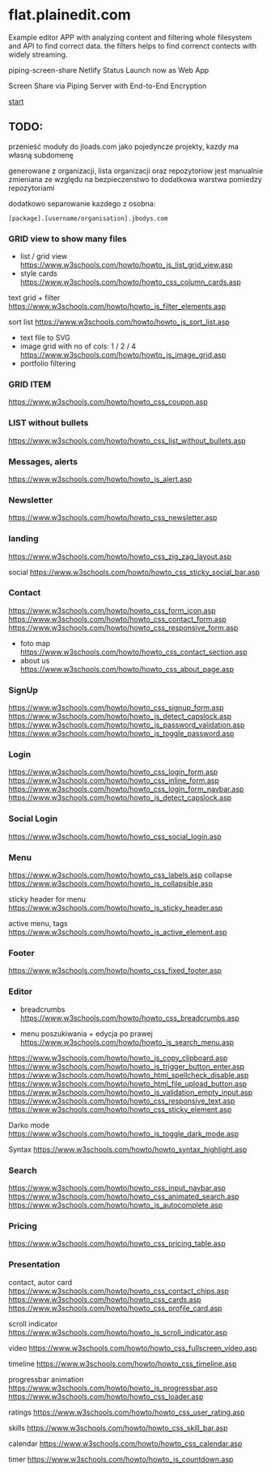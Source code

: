 # flat.plainedit.com

Example editor APP with analyzing content and filtering whole filesystem and API
to find correct data.
the filters helps to find correnct contects with widely streaming.

piping-screen-share
Netlify Status
Launch now as Web App

Screen Share via Piping Server with End-to-End Encryption


[start](https://flat.plainedit.com/index.html)

## TODO:
przenieść moduły do jloads.com jako pojedyncze projekty,
kazdy ma własną subdomenę

generowane z organizacji,
lista organizacji oraz repozytoriow jest manualnie zmieniana
ze względu na bezpieczenstwo
to dodatkowa warstwa pomiedzy repozytoriami

dodatkowo separowanie kazdego z osobna:

    
    [package].[username/organisation].jbodys.com

### GRID view to show many files
+ list / grid view
https://www.w3schools.com/howto/howto_js_list_grid_view.asp
+ style cards
https://www.w3schools.com/howto/howto_css_column_cards.asp

text grid + filter
https://www.w3schools.com/howto/howto_js_filter_elements.asp

sort list
https://www.w3schools.com/howto/howto_js_sort_list.asp

+ text file to SVG
+ image grid with no of cols: 1 / 2 / 4  
https://www.w3schools.com/howto/howto_js_image_grid.asp
+ portfolio filtering
  
### GRID ITEM
https://www.w3schools.com/howto/howto_css_coupon.asp

### LIST without bullets
https://www.w3schools.com/howto/howto_css_list_without_bullets.asp

### Messages, alerts
https://www.w3schools.com/howto/howto_js_alert.asp

### Newsletter
https://www.w3schools.com/howto/howto_css_newsletter.asp

### landing
https://www.w3schools.com/howto/howto_css_zig_zag_layout.asp

social
https://www.w3schools.com/howto/howto_css_sticky_social_bar.asp

### Contact
https://www.w3schools.com/howto/howto_css_form_icon.asp
https://www.w3schools.com/howto/howto_css_contact_form.asp
https://www.w3schools.com/howto/howto_css_responsive_form.asp
+ foto map
https://www.w3schools.com/howto/howto_css_contact_section.asp
+ about us
  https://www.w3schools.com/howto/howto_css_about_page.asp
  

### SignUp
https://www.w3schools.com/howto/howto_css_signup_form.asp
https://www.w3schools.com/howto/howto_js_detect_capslock.asp
https://www.w3schools.com/howto/howto_js_password_validation.asp
https://www.w3schools.com/howto/howto_js_toggle_password.asp

### Login
https://www.w3schools.com/howto/howto_css_login_form.asp
https://www.w3schools.com/howto/howto_css_inline_form.asp
https://www.w3schools.com/howto/howto_css_login_form_navbar.asp
https://www.w3schools.com/howto/howto_js_detect_capslock.asp

### Social Login 

https://www.w3schools.com/howto/howto_css_social_login.asp

### Menu
https://www.w3schools.com/howto/howto_css_labels.asp
collapse
https://www.w3schools.com/howto/howto_js_collapsible.asp

sticky header for menu
https://www.w3schools.com/howto/howto_js_sticky_header.asp

active menu, tags
https://www.w3schools.com/howto/howto_js_active_element.asp


### Footer
https://www.w3schools.com/howto/howto_css_fixed_footer.asp

### Editor
+ breadcrumbs
  https://www.w3schools.com/howto/howto_css_breadcrumbs.asp
  
+ menu poszukiwania + edycja po prawej
  https://www.w3schools.com/howto/howto_js_search_menu.asp
  
https://www.w3schools.com/howto/howto_js_copy_clipboard.asp
https://www.w3schools.com/howto/howto_js_trigger_button_enter.asp
https://www.w3schools.com/howto/howto_html_spellcheck_disable.asp
https://www.w3schools.com/howto/howto_html_file_upload_button.asp
https://www.w3schools.com/howto/howto_js_validation_empty_input.asp
https://www.w3schools.com/howto/howto_css_responsive_text.asp
https://www.w3schools.com/howto/howto_css_sticky_element.asp

Darko mode
https://www.w3schools.com/howto/howto_js_toggle_dark_mode.asp

Syntax
https://www.w3schools.com/howto/howto_syntax_highlight.asp

### Search
https://www.w3schools.com/howto/howto_css_input_navbar.asp
https://www.w3schools.com/howto/howto_css_animated_search.asp
https://www.w3schools.com/howto/howto_js_autocomplete.asp

### Pricing
https://www.w3schools.com/howto/howto_css_pricing_table.asp

### Presentation
contact, autor card
https://www.w3schools.com/howto/howto_css_contact_chips.asp
https://www.w3schools.com/howto/howto_css_cards.asp
https://www.w3schools.com/howto/howto_css_profile_card.asp


scroll indicator
https://www.w3schools.com/howto/howto_js_scroll_indicator.asp

video
https://www.w3schools.com/howto/howto_css_fullscreen_video.asp

timeline
https://www.w3schools.com/howto/howto_css_timeline.asp

progressbar animation
https://www.w3schools.com/howto/howto_js_progressbar.asp
https://www.w3schools.com/howto/howto_css_loader.asp

ratings
https://www.w3schools.com/howto/howto_css_user_rating.asp

skills
https://www.w3schools.com/howto/howto_css_skill_bar.asp

calendar
https://www.w3schools.com/howto/howto_css_calendar.asp

timer
https://www.w3schools.com/howto/howto_js_countdown.asp
